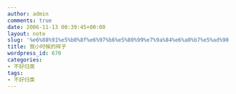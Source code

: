 ```yaml
---
author: admin
comments: true
date: 2006-11-13 00:39:45+00:00
layout: note
slug: '%e6%88%91%e5%b0%8f%e6%97%b6%e5%80%99%e7%9a%84%e6%a0%b7%e5%ad%90'
title: 我小时候的样子
wordpress_id: 670
categories:
- 不好归类
tags:
- 不好归类
---
```




